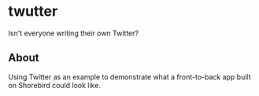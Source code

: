 # twutter

Isn't everyone writing their own Twitter?

## About
Using Twitter as an example to demonstrate what a front-to-back app
built on Shorebird could look like.